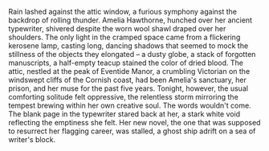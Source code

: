 Rain lashed against the attic window, a furious symphony against the backdrop of rolling thunder. Amelia Hawthorne, hunched over her ancient typewriter, shivered despite the worn wool shawl draped over her shoulders. The only light in the cramped space came from a flickering kerosene lamp, casting long, dancing shadows that seemed to mock the stillness of the objects they elongated – a dusty globe, a stack of forgotten manuscripts, a half-empty teacup stained the color of dried blood. The attic, nestled at the peak of Eventide Manor, a crumbling Victorian on the windswept cliffs of the Cornish coast, had been Amelia's sanctuary, her prison, and her muse for the past five years. Tonight, however, the usual comforting solitude felt oppressive, the relentless storm mirroring the tempest brewing within her own creative soul.  The words wouldn't come. The blank page in the typewriter stared back at her, a stark white void reflecting the emptiness she felt.  Her new novel, the one that was supposed to resurrect her flagging career, was stalled, a ghost ship adrift on a sea of writer's block.
